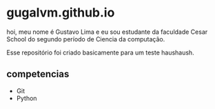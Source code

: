 # gugalvm.github.io
hoi, meu nome é Gustavo Lima e eu sou estudante da faculdade Cesar School do segundo período de Ciencia da computação.

Esse repositório foi criado basicamente para um teste haushaush.

## competencias

- Git
- Python